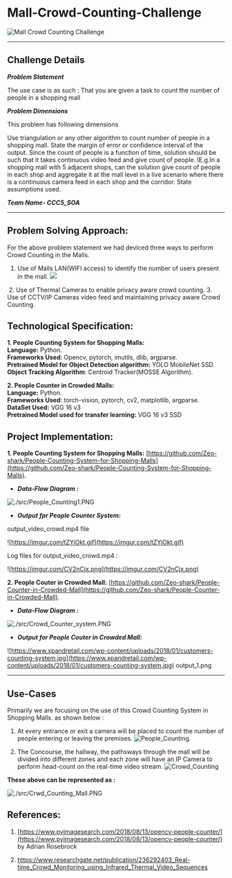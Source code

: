 # Mall-Crowd-Counting-Challenge
![Mall Crowd Counting Challenge](https://v-count.com/wp-content/uploads/2020/01/blog-jan4.png)   
<hr>  

## Challenge Details

***Problem Statement***  

The use case is as such : That you are given a task to count the number of people in a shopping mall

***Problem Dimensions***

This problem has following dimensions

Use triangulation or any other algorithm to count number of people in a shopping mall.
State the margin of error or confidence interval of the output.
Since the count of people is a function of time, solution should be such that it takes continuous video feed and give count of people.
IE.g.In a shopping mall with 5 adjacent shops, can the solution give count of people in each shop and aggregate it at the mall level in a live scenario where there is a continuous camera feed in each shop and the corridor.
State assumptions used.

***Team Name- CCC5_SOA***
<hr>

## Problem Solving Approach:
For the above problem statement we had deviced three ways to perform Crowd Counting in the Malls.
1. Use of Malls LAN(WIFI access) to identify the number of users present in the mall.
![](https://d2gfc6j4v8hvtl.cloudfront.net/wp-content/uploads/2019/05/bluetooth_street_wifi_bt_shops_big.png)

![]()
2. Use of Thermal Cameras to enable privacy aware crowd counting.
3. Use of CCTV/IP Cameras video feed and maintaining privacy aware Crowd Counting.


## Technological Specification:  

**1. People Counting System for Shopping Malls:**  
**Language:** Python.   
**Frameworks Used**: Opencv, pytorch, imutils, dlib, argparse.   
**Pretrained Model for Object Detection algorithm:** YOLO MobileNet SSD.   
**Object Tracking Algorithm**: Centroid Tracker(MOSSE Algorithm).

**2. People Counter in Crowded Malls:**  
**Language:** Python.   
**Frameworks Used**: torch-vision, pytorch, cv2, matplotlib, argparse.     
**DataSet Used:** VGG 16 v3   
**Pretrained Model used for transfer learning:** VGG 16 v3 SSD

## Project Implementation:

**1. People Counting System for Shopping Malls:** [https://github.com/Zeo-shark/People-Counting-System-for-Shopping-Malls](https://github.com/Zeo-shark/People-Counting-System-for-Shopping-Malls).   
 
 - ***Data-Flow Diagram :***
   
![./src/People_Counting1.PNG](./src/People_Counting1.PNG)  

- ***Output fpr People Counter System:*** 

output_video_crowd.mp4 file  

 ![https://imgur.com/tZYiOkt.gif](https://imgur.com/tZYiOkt.gif) 
 
  Log files for output_video_crowd.mp4 : 

 ![https://imgur.com/CV2nCjx.png](https://imgur.com/CV2nCjx.png)

**2. People Couter in Crowded Mall:** [https://github.com/Zeo-shark/People-Counter-in-Crowded-Mall](https://github.com/Zeo-shark/People-Counter-in-Crowded-Mall).  

- ***Data-Flow Diagram :***

![./src/Crowd_Counter_system.PNG](./src/Crowd_Counter_system.PNG)   

 - ***Output for People Couter in Crowded Mall:***  

 ![https://www.xpandretail.com/wp-content/uploads/2018/01/customers-counting-system.jpg](https://www.xpandretail.com/wp-content/uploads/2018/01/customers-counting-system.jpg) output_1.png

<hr>  
 
 ## Use-Cases  
 
 Primarily we are focusing on the use of this Crowd Counting System in Shopping Malls. as shown below :
 1. At every entrance or exit a camera will be placed to count the number of people entering or leaving the premises.
 ![People_Counting](https://www.mobotix.com/sites/default/files/styles/facebook/public/2020-06/backontrack_1_930x550.jpg?h=c4a9cdb7&itok=p09sYf8W).

 2. The Concourse, the hallway, the pathsways through the mall will be divided into different zones and each zone will have an IP Camera to perform head-count on the real-time video stream.
 ![Crowd_Counting](https://global.canon/en/technology/img/frontier/count2019_img1.jpg) 

**These above can be represented as :**

 ![./src/Crwd_Counting_Mall.PNG](./src/Crwd_Counting_Mall.PNG)


 ## References:

 1. [https://www.pyimagesearch.com/2018/08/13/opencv-people-counter/](https://www.pyimagesearch.com/2018/08/13/opencv-people-counter/) by Adrian Rosebrock


 2. https://www.researchgate.net/publication/236292403_Real-time_Crowd_Monitoring_using_Infrared_Thermal_Video_Sequences